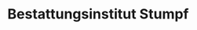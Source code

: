 ---
title: "Bestattungsinstitut Stumpf"
url: /oettingen-i-bay/bestattungsinstitut-stumpf/
shop: Bestattungen
---
